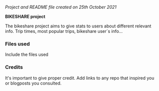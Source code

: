 *Project and README file created on 25th October 2021*

**BIKESHARE project**

The bikeshare project aims to give stats to users about different relevant info. Trip times, most popular trips, bikeshare user´s info...

### Files used
Include the files used

### Credits
It's important to give proper credit. Add links to any repo that inspired you or blogposts you consulted.

